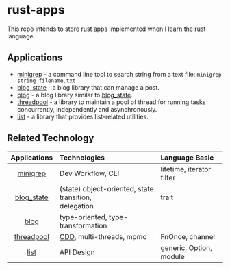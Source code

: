 rust-apps
===

This repo intends to store rust apps implemented when I learn
the rust language.

Applications
---

* [minigrep](./minigrep) - a command line tool to search string
from a text file: `minigrep string filename.txt`
* [blog_state](./blog_state) - a blog library that can manage a post.
* [blog](./blog) - a blog library similar to [blog_state](./blog_state).
* [threadpool](./threadpool) - a library to maintain a pool of thread
for running tasks concurrently, independently and asynchronously.
* [list](./list) - a library that provides list-related utilities.

Related Technology
---

| Applications | Technologies | Language Basic| 
|:---:|:---|:---|
|[minigrep](./minigrep)| Dev Workflow, CLI | lifetime, iterator filter |
|[blog_state](./blog_state)| (state) object-oriented, state transition,<br /> delegation | trait |
|[blog](./blog)| type-oriented, type-transformation| |
|[threadpool](./threadpool) | [CDD][CDD], multi-threads, mpmc | FnOnce, channel |
|[list](./list) |API Design|generic, Option, module|

[CDD]: https://hzget.github.io/programming/basic/cdd.html
